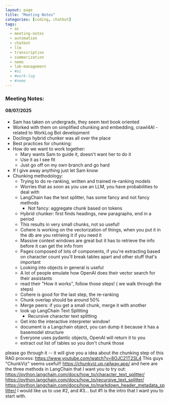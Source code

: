 ```yaml
---
layout: page
title: "Meeting Notes"
categories: [coding, chatbot]
tags: 
  - ai
  - meeting-notes
  - automation
  - chatbot
  - llm
  - transcription
  - summarization
  - nemo
  - lab-management
  - #ai
  - #work-log
  - #nemo
---
```


### Meeting Notes:
#### 08/07/2025
- Sam has taken on undergrads, they seem text book oriented
- Worked with them on simplified chunking and embedding, crawl4AI - related to WorkLog Bot development
- Doclings hybrid chunker was all over the place
- Best practices for chunking: 
- How do we want to work together: 
  - Mary wants Sam to guide it, doesn't want her to do it
  - Use it as I see fit
  - Just go off on my own branch and go hard
- If I give away anything just let Sam know
- Chunking methodology:
  - Trying to do re-ranking, written and trained re-ranking models
  - Worries that as soon as you use an LLM, you have probabilities to deal with
  - LangChain has the text splitter, has some fancy and not fancy methods
    - Not fancy: aggregate chunk based on tokens
  - Hybrid chunker: first finds headings, new paragraphs, end in a period
  - This results in very small chunks, not so useful!
  - Cohere is working on the vectorization of things, when you put it in the db are you retrieing it if you need it
  - Massive context windows are great but it has to retrieve the info before it can get the info from
  - Pages composed of lots of components, if you're extracting based on character count you'll break tables apart and other stuff that's important
  - Looking into objects in general is useful
  - A lot of people emulate how OpenAI does their vector search for their assistants
  - read their "How it works", follow those steps! ( we walk through the steps)
  - Cohere is good for the last step, the re-ranking
  - Chunk overlap should be around 50%
  - Merge peers: if you get a small chunk, merge it with another
  - look up LangChain Text Splitting
    - Recursive character text splitting
  - Get into the interactive interpreter window!
  - document is a Langchain object, you can dump it because it has a basemodel structure
  - Everyone uses pydantic objects, OpenAI will return it to you
  - extract out list of tables so you don't chunk those

 please go through it -- it will give you a idea about the chunking step of this RAG process:
https://www.youtube.com/watch?v=8OJC21T2SL4
This guys "ChunkViz" seems useful!!
https://chunkviz.up.railway.app/
and here are the three methods in LangChain that I want you to try out:
https://python.langchain.com/docs/how_to/character_text_splitter/
https://python.langchain.com/docs/how_to/recursive_text_splitter/
https://python.langchain.com/docs/how_to/markdown_header_metadata_splitter/
I would like us to use #2, and #3... but #1 is the intro that I want you to start with.